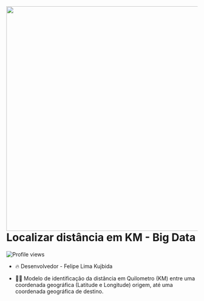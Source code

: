 <img align="right" height="590em" src="https://raw.githubusercontent.com/gist/FelipeKujbida/89250c426df4c2742cac93c08f4f6a9d/raw/9322c09e58389280c2f35697f16b21f3e1ec9ee7/githubcard.svg"/>
<h1 align="left">Localizar distância em KM - Big Data</h1>
<p align="left"> <img src="https://komarev.com/ghpvc/?username=FelipeKujbida&color=yellow" alt="Profile views" /> </p>

- 🔥 Desenvolvedor - Felipe Lima Kujbida

- 👨‍💻 Modelo de identificação da distância em Quilometro (KM) entre uma coordenada geográfica (Latitude e Longitude) origem, até uma coordenada geográfica de destino.



